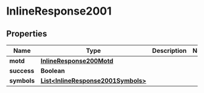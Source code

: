 

# InlineResponse2001


## Properties

Name | Type | Description | Notes
------------ | ------------- | ------------- | -------------
**motd** | [**InlineResponse200Motd**](InlineResponse200Motd.md) |  | 
**success** | **Boolean** |  | 
**symbols** | [**List&lt;InlineResponse2001Symbols&gt;**](InlineResponse2001Symbols.md) |  | 



